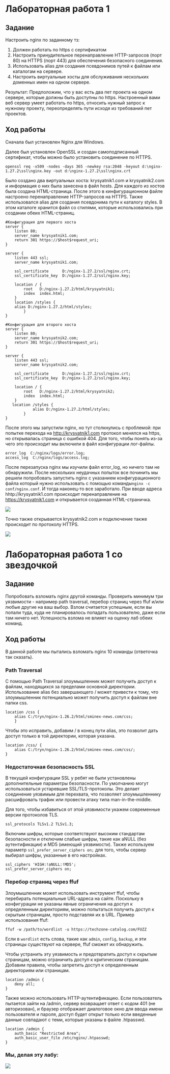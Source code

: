 # Лабораторная работа 1
## Задание

Настроить nginx по заданному тз:
1. Должен работать по https c сертификатом
2. Настроить принудительное перенаправление HTTP-запросов (порт 80) на HTTPS (порт 443) для обеспечения безопасного соединения.
3. Использовать alias для создания псевдонимов путей к файлам или каталогам на сервере.
4. Настроить виртуальные хосты для обслуживания нескольких доменных имен на одном сервере.
   
Результат: Предположим, что у вас есть два пет проекта на одном сервере, которые должны быть доступны по https. Настроенный вами веб сервер умеет работать по https, относить нужный запрос к нужному проекту, переопределять пути исходя из требований пет проектов.

## Ход работы

Сначала был установлен Nginx для Windows.

Далее был установлен OpenSSL и создан самоподписанный сертификат, чтобы можно было установить соединение по HTTPS.
```
openssl req -x509 -nodes -days 365 -newkey rsa:2048 -keyout d:\nginx-1.27.2\ssl\nginx.key -out d:\nginx-1.27.2\ssl\nginx.crt
```
Было создано два виртуальных хоста: krysyatnik1.com и krysyatnik2.com и информация о них была занесена в файл hosts. Для каждого из хостов была создана HTML-страница. После этого в кинфигурационном файле настроено перенаправление HTTP-запросов на HTTPS. Также использовался alias для создания псевдонима пути к каталогу styles. В этом каталоге хранится файл со стилями, которые использовались при создании обеих HTML-страниц.
```
#Конфигурация для первого хоста
server {
    listen 80;
    server_name krysyatnik1.com;  
    return 301 https://$host$request_uri;
}

server {
    listen 443 ssl;
    server_name krysyatnik1.com;

    ssl_certificate      D:/nginx-1.27.2/ssl/nginx.crt;
    ssl_certificate_key  D:/nginx-1.27.2/ssl/nginx.key;

    location / {
        root   D:/nginx-1.27.2/html/krysyatnik1;
        index  index.html;
    }
    location /styles {
	alias D:/nginx-1.27.2/html/styles; 
        }
}
```
```
#Конфигурация для второго хоста
server {
    listen 80;
    server_name krysyatnik2.com; 
    return 301 https://$host$request_uri; 
}

server {
    listen 443 ssl;
    server_name krysyatnik2.com;

    ssl_certificate      D:/nginx-1.27.2/ssl/nginx.crt;
    ssl_certificate_key  D:/nginx-1.27.2/ssl/nginx.key;

    location / {
        root   D:/nginx-1.27.2/html/krysyatnik2;
        index  index.html;
    }
   location /styles {
            alias D:/nginx-1.27.2/html/styles;  
        }
}
```
После этого мы запустили nginx, но тут столкнулись с проблемой: при попытке перехода на http://krysyatnik1.com протокол менялся на https, но открывалась страница с ошибкой 404. Для того, чтобы понять из-за чего это происходит мы включили в файл конфигурации лог-файлы.
```
error_log  C:/nginx/logs/error.log;
access_log  C:/nginx/logs/access.log;
```
После перезапуска nginx мы изучили файл error_log, но ничего там не обнаружили. После нескольких неудачных попыток все починить мы решили попробовать запустить nginx с указанием конфигурационного файла который нужно использовать с помощью команды```nginx -c conf/nginx.conf```. И тогда наконец-то все заработало. При вводе адреса hhtp://krysyatnik1.com происходит перенаправление на https://krysyatnik1.com и открывается созданная HTML-страничка.

![](images/photo1.jpg)

Точно также открывается krysyatnik2.com и подключение также происходит по протоколу HTTPS.

![](images/photo2.jpg)

# Лабораторная работа 1 со звездочкой
## Задание

Попробовать взломать nginx другой команды. Проверить минимум три уязвимости - например path traversal, перебор страниц через ffuf и/или любые другие на ваш выбор.
Взлом считается успешным, если вы попали туда, куда не планировалось попадать пользователю, даже если там ничего нет. Успешность взлома не влияет на оценку лаб обеих команд. 

## Ход работы
В данной работе мы пытались взломать nginx 10 команды (ответочка так сказать).
### Path Traversal
С помощью Path Traversal злоумышленник может получить доступ к файлам, находящихся за пределами основной директории. Использование alias без завершающего / может привести к тому, что злоумышленник потенциально может получить доступ к файлам вне папки css.
```
location /css {
    alias C:/tryn/nginx-1.26.2/html/sminex-news.com/css;
    }
```
Чтобы это исправить, добавим / в конец пути alias, это позволит дать доступ только в той директории, которая указана.
```
location /css/ {
    alias C:/tryn/nginx-1.26.2/html/sminex-news.com/css/;
}
```
### Недостаточная безопасность SSL
В текущей конфигурации SSL у ребят не были установлены дополнительные параметры безопасности. По умолчанию могут использоваться устаревшие SSL/TLS-протоколы. Это делает соединение уязвимым для перехвата, что позволяет злоумышленнику расшифровать трафик или провести атаку типа man-in-the-middle.

Для того, чтобы избавиться от этой уязвимости укажем современные версии протоколов TLS.
```
ssl_protocols TLSv1.2 TLSv1.3;
```
Включим шифры, которые соответствуют высоким стандартам безопасности и отключим слабые шифры, такие как aNULL (без аутентификации) и MD5 (имеющий уязвимости). Также используем параметр ```ssl_prefer_server_ciphers on;``` для того, чтобы сервер выбирал шифры, указанные в его настройках. 
```
ssl_ciphers 'HIGH:!aNULL:!MD5';
ssl_prefer_server_ciphers on;
```
### Перебор страниц через ffuf
Злоумышленник может использовать инструмент ffuf, чтобы перебирать потенциальные URL-адреса на сайте. Поскольку в конфигурации не указаны явные ограничения на доступ к определенным директориям, можно попытаться получить доступ к скрытым страницам, просто подставляя их в URL. Пример использования ffuf:
```
ffuf -w /path/to/wordlist -u https://techzone-catalog.com/FUZZ
```
Если в ```wordlist``` есть слова, такие как ```admin```, ```config```, ```backup```, и эти страницы существуют на сервере, ffuf сможет их обнаружить.

Чтобы устранить эту уязвимость и предотвратить доступ к скрытым страницам, можно ограничить доступ к критическим страницам. Добавим правила, чтобы запретить доступ к определенным директориям или страницам.
```
location /admin {
    deny all;
}
```
Также можно использовать HTTP-аутентификацию. Если пользователь пытается зайти на /admin, сервер возвращает ответ с кодом 401 (не авторизован), и браузер отображает диалоговое окно для ввода имени пользователя и пароля, доступ будет открыт только если введенные данные совпадают с теми, которые указаны в файле .htpasswd.
```
location /admin {
    auth_basic "Restricted Area";
    auth_basic_user_file /etc/nginx/.htpasswd;
}
```

### Мы, делая эту лабу:
![](images/photo3.png)
